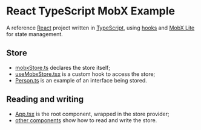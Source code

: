 # React TypeScript MobX Example

A reference [React](https://reactjs.org) project written in [TypeScript](https://www.typescriptlang.org), using [hooks](https://reactjs.org/docs/hooks-intro.html) and [MobX Lite](https://github.com/mobxjs/mobx-react-lite) for state management.

## Store

* [mobxStore.ts](src/store/mobxStore.ts?ts=4) declares the store itself;
* [useMobxStore.tsx](src/store/useMobxStore.tsx?ts=4) is a custom hook to access the store;
* [Person.ts](src/store/Person.ts?ts=4) is an example of an interface being stored.

## Reading and writing

* [App.tsx](src/app/App.tsx?ts=4) is the root component, wrapped in the store provider;
* [other components](src/app) show how to read and write the store.
